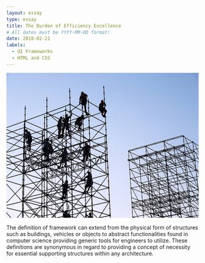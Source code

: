 ```yaml
---
layout: essay
type: essay
title: The Burden of Efficiency Excellence
# All dates must be YYYY-MM-DD format!
date: 2018-02-21
labels:
  - UI Frameworks
  - HTML and CSS
---
```


<img class="ui small left float rounded image" src="/images/framework1.jpg">

The definition of framework can extend from the physical form of structures such as buildings, vehicles or objects to abstract functionalities found in computer science providing generic tools for engineers to utilize. These definitions are synonymous in regard to providing a concept of necessity for essential supporting structures within any architecture. 

